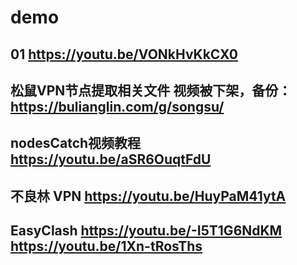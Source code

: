 # demo

## 01 <https://youtu.be/VONkHvKkCX0>
## 松鼠VPN节点提取相关文件 视频被下架，备份：<https://bulianglin.com/g/songsu/>
## nodesCatch视频教程 <https://youtu.be/aSR6OuqtFdU>
## 不良林 VPN <https://youtu.be/HuyPaM41ytA>
## EasyClash <https://youtu.be/-I5T1G6NdKM> <https://youtu.be/1Xn-tRosThs>
